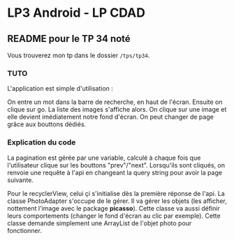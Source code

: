 # LP3 Android - LP CDAD

## README pour le TP 34 noté

Vous trouverez mon tp dans le dossier `/tps/tp34`.

### TUTO

L'application est simple d'utilisation :

On entre un mot dans la barre de recherche, en haut de l'écran. Ensuite on clique sur go. La liste des images s'affiche alors. On clique sur une image et elle devient imédiatement notre fond d'écran. On peut changer de page grâce aux bouttons dédiés.

### Explication du code

La pagination est gérée par une variable, calculé à chaque fois que l'utilisateur clique sur les bouttons "prev"/"next". Lorsqu'ils sont cliqués, on renvoie une requête à l'api en changeant la query string pour avoir la page suivante.

Pour le recyclerView, celui çi s'initialise dès la première réponse de l'api. La classe PhotoAdapter s'occupe de le gérer. Il va gérer les objets (les afficher, nottement l'image avec le package **picasso**). Cette classe va aussi définir leurs comportements (changer le fond d'écran au clic par exemple). Cette classe demande simplement une ArrayList de l'objet photo pour fonctionner.

